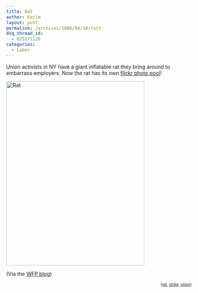 ```yaml
---
title: Rat
author: Kerim
layout: post
permalink: /archives/2006/04/10/rat/
dsq_thread_id:
  - 825171126
categories:
  - Labor
---
```

Union activists in NY have a giant inflatable rat they bring around to embarrass employers. Now the rat has its own <a href="http://www.flickr.com/groups/20049694@N00/pool/" onclick="_gaq.push(['_trackEvent', 'outbound-article', 'http://www.flickr.com/groups/20049694@N00/pool/', 'flickr photo pool']);" >flickr photo pool</a>!

<a href="http://www.flickr.com/photos/kerim/126753981/" onclick="_gaq.push(['_trackEvent', 'outbound-article', 'http://www.flickr.com/photos/kerim/126753981/', '']);"  title="Photo Sharing"><img src="http://static.flickr.com/54/126753981_acd86b0c5c.jpg" width="375" height="500" alt="Rat" /></a>

(Via the <a href="http://wfpjournal.blogspot.com/2006/03/follow-rat.html" onclick="_gaq.push(['_trackEvent', 'outbound-article', 'http://wfpjournal.blogspot.com/2006/03/follow-rat.html', 'WFP blog']);" >WFP blog</a>)  
<!-- technorati tags start -->

<div style="text-align:right;">
  <span style="font-size:x-small;">{<a href="http://www.technorati.com/tag/rat" onclick="_gaq.push(['_trackEvent', 'outbound-article', 'http://www.technorati.com/tag/rat', 'rat']);"  rel="tag">rat</a>, <a href="http://www.technorati.com/tag/strike" onclick="_gaq.push(['_trackEvent', 'outbound-article', 'http://www.technorati.com/tag/strike', 'strike']);"  rel="tag">strike</a>, <a href="http://www.technorati.com/tag/union" onclick="_gaq.push(['_trackEvent', 'outbound-article', 'http://www.technorati.com/tag/union', 'union']);"  rel="tag">union</a>}</span>


<!-- technorati tags end -->

